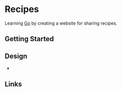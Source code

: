 # Recipes

Learning [Go](https://golang.org) by creating a website for sharing recipes.

## Getting Started

## Design

- 

## Links
